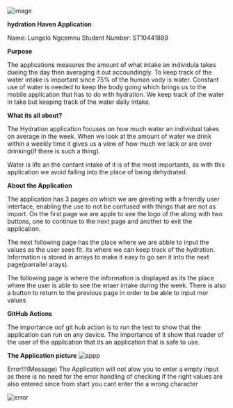 ![image](https://github.com/user-attachments/assets/704c03de-614e-4afc-96bb-93847eb5c6f6)


**hydration Haven Application**

Name: Lungelo Ngcemnu
Student Number: ST10441889

**Purpose**

The applications measures the amount of what intake an individula takes dueing the day then averaging it out accoundingly. To keep track of the water intake is important since 75% of the human vody is water.
Constant use of water is needed to keep the body going which brings us to the mobile application that has to do with hydration. We keep track of the water in take but keeping track of the water daily intake.


**What its all about?**

The Hydration application focuses on how much water an individual takes on average in the week. When we look at the amount of water we drink within a weekly time it gives us a view of how much we lack or are over drinking(if there is such a thing).

Water is life an the contant intake of it is of the most importants, as with this application we avoid falling into the place of being dehydrated. 

**About the Application**

The application has 3 pages on which we are greeting with a friendly user interface, enabling the use to not be confused with things that are not as import. On the first page we are apple to see the logo of the along with two buttons, one to continue to the next page and another to exit the application.

The next following page has the place where we are abble to input the values as the user sees fit. its where we can keep track of the hydration. Information is stored in arrays to make it easy to go sen it into the next page(parrallel arays).

The following page is where the information is displayed as its the place where the user is able to see the wtaer intake during the week. There is also a button to return to the previous page in order to be able to input mor values


**GitHub Actions**

The importance oof git hub action is to run the test to show that the application can run on any device. The importance of it show that reader of the  user of the application that its an application that is safe to use.


**The Application picture**
![appp](https://github.com/user-attachments/assets/a5de5c24-38a2-4094-be9e-76add11f12f9)

Error!!!(Message)
The Application will not alow you to enter a empty input as there is no need for the error handling of checking if the right values are also entered since from start you cant enter the a wrong character

![error](https://github.com/user-attachments/assets/97bfac8a-b9c6-4c9d-abb0-44a1a70db947)






